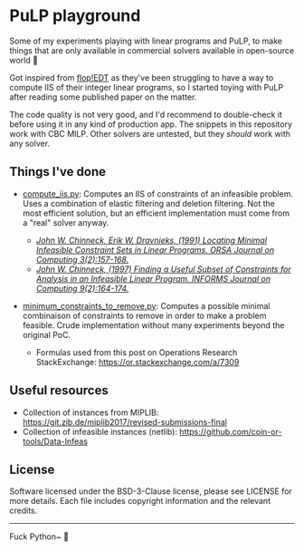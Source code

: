 # PuLP playground
Some of my experiments playing with linear programs and PuLP, to make things that are only available in commercial
solvers available in open-source world 🫡

Got inspired from [flop!EDT](https://flopedt.org/) as they've been struggling to have a way to compute IIS of their
integer linear programs, so I started toying with PuLP after reading some published paper on the matter.

The code quality is not very good, and I'd recommend to double-check it before using it in any kind of production app.
The snippets in this repository work with CBC MILP. Other solvers are untested, but they *should* work with any
solver.

## Things I've done
- [compute_iis.py](./compute_iis.py):
Computes an IIS of constraints of an infeasible problem. Uses a combination of elastic filtering and deletion filtering.
Not the most efficient solution, but an efficient implementation must come from a "real" solver anyway.
  - [*John W. Chinneck, Erik W. Dravnieks, (1991) Locating Minimal Infeasible Constraint Sets in Linear Programs. ORSA Journal on Computing 3(2):157-168.*](https://doi.org/10.1287/ijoc.3.2.157)
  - [*John W. Chinneck, (1997) Finding a Useful Subset of Constraints for Analysis in an Infeasible Linear Program. INFORMS Journal on Computing 9(2):164-174.*](https://doi.org/10.1287/ijoc.9.2.164)

- [minimum_constraints_to_remove.py](./minimum_constraints_to_remove.py):
Computes a possible minimal combinaison of constraints to remove in order to make a problem feasible. Crude 
implementation without many experiments beyond the original PoC.
  - Formulas used from this post on Operations Research StackExchange: https://or.stackexchange.com/a/7309

## Useful resources
- Collection of instances from MIPLIB: https://git.zib.de/miplib2017/revised-submissions-final 
- Collection of infeasible instances (netlib): https://github.com/coin-or-tools/Data-Infeas

## License
Software licensed under the BSD-3-Clause license, please see LICENSE for more details.
Each file includes copyright information and the relevant credits.

---

Fuck Python~ 🩷

